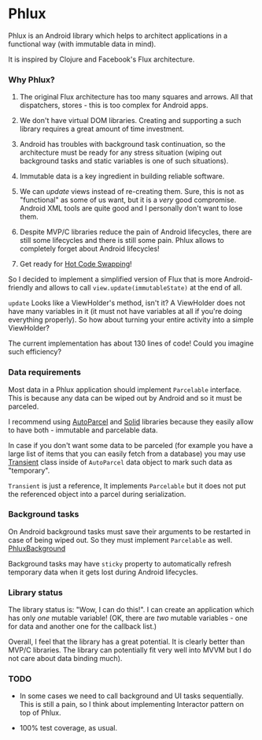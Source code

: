 Phlux
=======

Phlux is an Android library which helps to architect applications in a functional way (with immutable data in mind).

It is inspired by Clojure and Facebook's Flux architecture.

### Why Phlux?

1. The original Flux architecture has too many squares and arrows.
All that dispatchers, stores - this is too complex for Android apps.

2. We don't have virtual DOM libraries.
Creating and supporting a such library requires a great amount of time investment.

3. Android has troubles with background task continuation, so the architecture
must be ready for any stress situation
(wiping out background tasks and static variables is one of such situations).

4. Immutable data is a key ingredient in building reliable software.

5. We can *update* views instead of re-creating them. Sure, this is not as
"functional" as some of us want, but it is a *very* good compromise. Android XML tools
are quite good and I personally don't want to lose them.

6. Despite MVP/C libraries reduce the pain of Android lifecycles,
there are still some lifecycles and there is still some pain.
Phlux allows to completely forget about Android lifecycles!

7. Get ready for [Hot Code Swapping](https://www.youtube.com/watch?v=YYin_N6xXxQ&feature=youtu.be&t=37m32s)!

So I decided to implement a simplified version of Flux that
is more Android-friendly and allows to call `view.update(immutableState)`
at the end of all.

`update` Looks like a ViewHolder's method, isn't it?
A ViewHolder does not have many variables in it
(it must not have variables at all if you're doing everything properly).
So how about turning your entire activity into a simple ViewHolder?

The current implementation has about 130 lines of code! Could you imagine such efficiency?

### Data requirements

Most data in a Phlux application should implement `Parcelable` interface.
This is because any data can be wiped out by Android and so it must be parceled.

I recommend using
[AutoParcel](https://github.com/frankiesardo/auto-parcel)
and
[Solid](https://github.com/konmik/solid)
libraries because they easily allow to have both - immutable and parcelable data.

In case if you don't want some data to be parceled (for example you have a large list
of items that you can easily fetch from a database) you may use
[Transient](https://github.com/konmik/Phlux/blob/master/phlux/src/main/java/phlux/Transient.java)
class inside of `AutoParcel` data object to mark such data as "temporary".

`Transient` is just a reference, It implements `Parcelable` but it does not put
the referenced object into a parcel during serialization.

### Background tasks

On Android background tasks must save their arguments to be restarted in case of being wiped out.
So they must implement `Parcelable` as well.
[PhluxBackground](https://github.com/konmik/Phlux/blob/master/phlux/src/main/java/phlux/PhluxBackground.java)

Background tasks may have `sticky` property to automatically refresh temporary data when it gets lost during
Android lifecycles.

### Library status

The library status is: "Wow, I can do this!".
I can create an application which has only *one* mutable variable!
(OK, there are *two* mutable variables - one for data and another one for the callback list.)

Overall, I feel that the library has a great potential. It is clearly better than MVP/C libraries.
The library can potentially fit very well into MVVM but I do not care about data binding much).

### TODO

- In some cases we need to call background and UI tasks sequentially.
This is still a pain, so I think about implementing Interactor pattern on top of Phlux.

- 100% test coverage, as usual.
